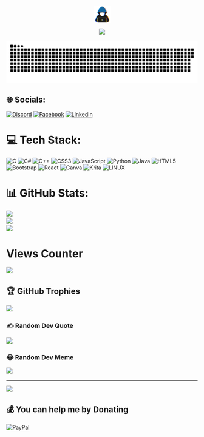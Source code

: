 <p align="center">
<picture><img src="https://github.com/0xAbdulKhalid/0xAbdulKhalid/raw/main/assets/mdImages/about_me.gif" width = 45px align="center"></picture><b></b>
</p>

<p align="center">
  <!-- Typing SVG by Getintorj - https://github.com/getintorj/readme-typing-svg -->
  <a href="https://github.com/getintorj/readme-typing-svg">
    <img src="https://readme-typing-svg.demolab.com/?lines=SOFTWARE%20ENGINEER%20;ETHICAL%20HACKER%20;FULL-STACK%20WEB%20AND%20APP%20DEVELOPER;ARTIFICIAL%20INTELLIGENCE (AI);PROGRAMMER%20;JAYS%20;COMPUTER%20SCIENTIST&font=Fira%20Code&center=true&width=440&height=45&color=20C20E&vCenter=true&pause=1000&size=22" /></a>
</p>



<p align="center">
<a href=#><img src="contributions.svg"></a> 
 </p>

<!-- # 💫 About Me:
🔭 I’m currently working on <br>👯 I’m looking to collaborate on <br>🤝 I’m looking for help with<br>🌱 I’m currently learning<br>💬 Ask me about<br>⚡ Fun fact -->



## 🌐 Socials:
[![Discord](https://img.shields.io/badge/Discord-%237289DA.svg?logo=discord&logoColor=white)](https://discord.gg/https://discord.gg/TRmZUHk26w) [![Facebook](https://img.shields.io/badge/Facebook-%231877F2.svg?logo=Facebook&logoColor=white)](https://web.facebook.com/jophil.gulane/) [![LinkedIn](https://img.shields.io/badge/LinkedIn-%230077B5.svg?logo=linkedin&logoColor=white)](https://linkedin.com/in/jophil-gulane-b68b40288) 

# 💻 Tech Stack:
![C](https://img.shields.io/badge/c-%2300599C.svg?style=for-the-badge&logo=c&logoColor=white) ![C#](https://img.shields.io/badge/c%23-%23239120.svg?style=for-the-badge&logo=c-sharp&logoColor=white) ![C++](https://img.shields.io/badge/c++-%2300599C.svg?style=for-the-badge&logo=c%2B%2B&logoColor=white) ![CSS3](https://img.shields.io/badge/css3-%231572B6.svg?style=for-the-badge&logo=css3&logoColor=white) ![JavaScript](https://img.shields.io/badge/javascript-%23323330.svg?style=for-the-badge&logo=javascript&logoColor=%23F7DF1E) ![Python](https://img.shields.io/badge/python-3670A0?style=for-the-badge&logo=python&logoColor=ffdd54) ![Java](https://img.shields.io/badge/java-%23ED8B00.svg?style=for-the-badge&logo=java&logoColor=white) ![HTML5](https://img.shields.io/badge/html5-%23E34F26.svg?style=for-the-badge&logo=html5&logoColor=white) ![Bootstrap](https://img.shields.io/badge/bootstrap-%23563D7C.svg?style=for-the-badge&logo=bootstrap&logoColor=white) ![React](https://img.shields.io/badge/react-%2320232a.svg?style=for-the-badge&logo=react&logoColor=%2361DAFB) ![Canva](https://img.shields.io/badge/Canva-%2300C4CC.svg?style=for-the-badge&logo=Canva&logoColor=white) ![Krita](https://img.shields.io/badge/Krita-203759?style=for-the-badge&logo=krita&logoColor=EEF37B) ![LINUX](https://img.shields.io/badge/Linux-FCC624?style=for-the-badge&logo=linux&logoColor=black)
# 📊 GitHub Stats:
![](https://github-readme-stats.vercel.app/api?username=jophilgulane&theme=dark&hide_border=false&include_all_commits=false&count_private=false)<br/>
![](https://github-readme-streak-stats.herokuapp.com/?user=jophilgulane&theme=dark&hide_border=false)<br/>
![](https://github-readme-stats.vercel.app/api/top-langs/?username=jophilgulane&theme=dark&hide_border=false&include_all_commits=false&count_private=false&layout=compact)

# Views Counter
![](https://komarev.com/ghpvc/?username=jophilgulane&style=flat-square)

## 🏆 GitHub Trophies
![](https://github-profile-trophy.vercel.app/?username=jophilgulane&theme=radical&no-frame=false&no-bg=true&margin-w=4)

### ✍️ Random Dev Quote
![](https://quotes-github-readme.vercel.app/api?type=horizontal&theme=radical)

### 😂 Random Dev Meme
<img src='https://randommeme-five.vercel.app/' style="height: 400px;"/>

---
[![](https://visitcount.itsvg.in/api?id=jophilgulane&icon=0&color=0)](https://visitcount.itsvg.in)

  ## 💰 You can help me by Donating
  [![PayPal](https://img.shields.io/badge/PayPal-00457C?style=for-the-badge&logo=paypal&logoColor=white)](https://paypal.me/jophilpaypal) 

  
<!-- Proudly created with GPRM ( https://gprm.itsvg.in ) -->
